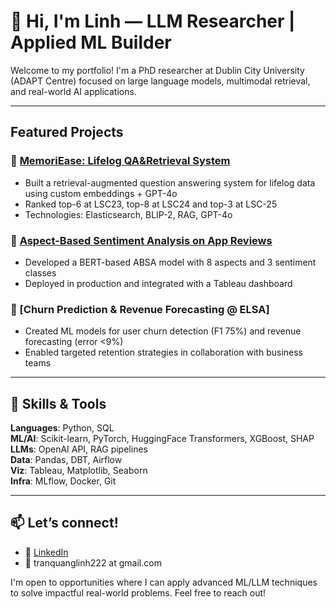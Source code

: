 # 👋 Hi, I'm Linh —  LLM Researcher | Applied ML Builder

Welcome to my portfolio! I'm a PhD researcher at Dublin City University (ADAPT Centre) focused on large language models, multimodal retrieval, and real-world AI applications.

---

## Featured Projects

### 🔹 [MemoriEase: Lifelog QA&Retrieval System](https://github.com/linh222/memoriease_backend_2.0)
- Built a retrieval-augmented question answering system for lifelog data using custom embeddings + GPT-4o
- Ranked top-6 at LSC23, top-8 at LSC24 and top-3 at LSC-25
- Technologies: Elasticsearch, BLIP-2, RAG, GPT-4o

### 🔹 [Aspect-Based Sentiment Analysis on App Reviews](https://github.com/linh222/Aspect-based-Sentiment-Analysis-for-Vietnamese-Reviews-about-Beauty-Product-on-E-commerce-Websites)
- Developed a BERT-based ABSA model with 8 aspects and 3 sentiment classes
- Deployed in production and integrated with a Tableau dashboard

### 🔹 [Churn Prediction & Revenue Forecasting @ ELSA]
- Created ML models for user churn detection (F1 75%) and revenue forecasting (error <9%)
- Enabled targeted retention strategies in collaboration with business teams

---

## 🔧 Skills & Tools
**Languages**: Python, SQL  
**ML/AI**: Scikit-learn, PyTorch, HuggingFace Transformers, XGBoost, SHAP  
**LLMs**: OpenAI API, RAG pipelines  
**Data**: Pandas, DBT, Airflow  
**Viz**: Tableau, Matplotlib, Seaborn  
**Infra**: MLflow, Docker, Git

---

## 📫 Let’s connect!
- 🔗 [LinkedIn](https://www.linkedin.com/in/tranquanglinh222)
- 📧 tranquanglinh222 at gmail.com

I'm open to opportunities where I can apply advanced ML/LLM techniques to solve impactful real-world problems. Feel free to reach out!
